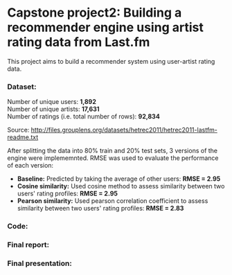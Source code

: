 # Capstone project2: Building a recommender engine using artist rating data from Last.fm

This project aims to build a recommender system using user-artist rating data.

### Dataset:

Number of unique users: **1,892**  
Number of unique artists: **17,631**  
Number of ratings (i.e. total number of rows): **92,834**

Source: http://files.grouplens.org/datasets/hetrec2011/hetrec2011-lastfm-readme.txt

After splitting the data into 80% train and 20% test sets, 3 versions of the engine were implememnted. RMSE was used to evaluate the performance of each version:

- **Baseline:** Predicted by taking the average of other users: **RMSE = 2.95**
- **Cosine similarity:** Used cosine method to assess similarity between two users' rating profiles: **RMSE = 2.95**
- **Pearson similarity:** Used pearson correlation coefficient to assess similarity between two users' rating profiles: **RMSE = 2.83**

### Code:

### Final report:

### Final presentation:

